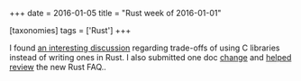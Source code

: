 +++
date = 2016-01-05
title = "Rust week of 2016-01-01"

[taxonomies]
tags = ['Rust']
+++

I found [an interesting discussion] regarding trade-offs of using C
libraries instead of writing ones in Rust. I also submitted one doc
[change] and [helped review] the new Rust FAQ..

  [an interesting discussion]: https://internals.rust-lang.org/t/thoughts-on-rust-stdlib-and-c-interfacing/3036
  [change]: https://github.com/rust-lang/rust/pull/30702
  [helped review]: https://github.com/rust-lang/rust-www/pull/202
